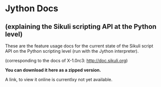 Jython Docs 
=========
(explaining the Sikuli scripting API at the Python level)
---------

These are the feature usage docs for the current state of the Sikuli script API on the Python scripting level (run with the Jython interpreter).

(corresponding to the docs of X-1.0rc3: http://doc.sikuli.org)

**You can download it here as a zipped version.**

A link, to view it online is currentlxy not yet available.